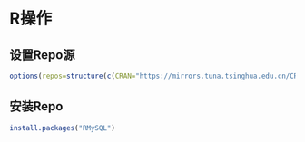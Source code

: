 # R操作

## 设置Repo源
```R
options(repos=structure(c(CRAN="https://mirrors.tuna.tsinghua.edu.cn/CRAN/")))
```

## 安装Repo
```R
install.packages("RMySQL")
```


